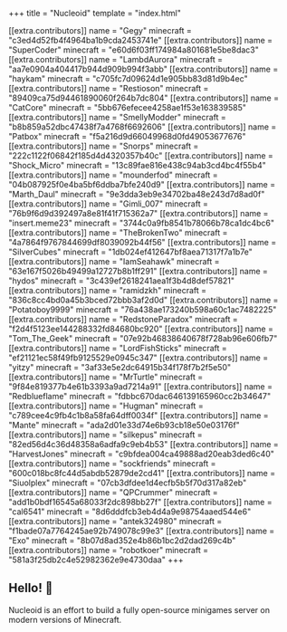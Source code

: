 +++
title = "Nucleoid"
template = "index.html"

[[extra.contributors]]
name = "Gegy"
minecraft = "c3ed4d52fb4f4964ba1b9cda2453741e"
[[extra.contributors]]
name = "SuperCoder"
minecraft = "e60d6f03ff174984a801681e5be8dac3"
[[extra.contributors]]
name = "LambdAurora"
minecraft = "aa7e0904a404417b944d909b994f3abb"
[[extra.contributors]]
name = "haykam"
minecraft = "c705fc7d09624d1e905bb83d81d9b4ec"
[[extra.contributors]]
name = "Restioson"
minecraft = "89409ca75d94461890060f264b7dc804"
[[extra.contributors]]
name = "CatCore"
minecraft = "5bb676efecee4258ae1f53e163839585"
[[extra.contributors]]
name = "SmellyModder"
minecraft = "b8b859a52dbc47438f7a4768f6692606"
[[extra.contributors]]
name = "Patbox"
minecraft = "f5a216d9d66049968d0fd49053677676"
[[extra.contributors]]
name = "Snorps"
minecraft = "222c1122f06842f185d4d4320357b40c"
[[extra.contributors]]
name = "Shock_Micro"
minecraft = "13c89fae816e438c94ab3cd4bc4f55b4"
[[extra.contributors]]
name = "mounderfod"
minecraft = "04b087925f0e4ba5bf6ddba7bfe240d9"
[[extra.contributors]]
name = "Marth_Daul"
minecraft = "9e3dda3eb9e34702ba48e243d7d8ad0f"
[[extra.contributors]]
name = "Gimli_007"
minecraft = "76b9f6d9d392497a8e81f41f715362a7"
[[extra.contributors]]
name = "insert.meme23"
minecraft = "3744c0a9fb8541b78066b78ca1dc4bc6"
[[extra.contributors]]
name = "TheBrokenTwo"
minecraft = "4a7864f9767844699df8039092b44f56"
[[extra.contributors]]
name = "SilverCubes"
minecraft = "1db024ef412647bf8aea71317f7a1b7e"
[[extra.contributors]]
name = "IamSeahawk"
minecraft = "63e167f5026b49499a12727b8b1ff291"
[[extra.contributors]]
name = "hydos"
minecraft = "3c439ef2618241aea1f3b4d8def57821"
[[extra.contributors]]
name = "ramidzkh"
minecraft = "836c8cc4bd0a45b3bced72bbb3af2d0d"
[[extra.contributors]]
name = "Potatoboy9999"
minecraft = "76a438ae173240b598a60c1ac7482225"
[[extra.contributors]]
name = "RedstoneParadox"
minecraft = "f2d4f5123ee144288332fd84680bc920"
[[extra.contributors]]
name = "Tom_The_Geek"
minecraft = "07e92b46838640678f728ab96e606fb7"
[[extra.contributors]]
name = "LordFishSticks"
minecraft = "ef21121ec58f49fb9125529e0945c347"
[[extra.contributors]]
name = "yitzy"
minecraft = "3af33e5e2dc64915b34f178f7b2f5e50"
[[extra.contributors]]
name = "MrTurtle"
minecraft = "9f84e819377b4e61b3393a9ad7214a91"
[[extra.contributors]]
name = "Redblueflame"
minecraft = "fdbbc670dac646139165960cc2b34647"
[[extra.contributors]]
name = "Hugman"
minecraft = "c789cee4c9fb4c1b8a58fa64dff0034f"
[[extra.contributors]]
name = "Mante"
minecraft = "ada2d01e33d74e6b93cb18e50e03176f"
[[extra.contributors]]
name = "silkepus"
minecraft = "82ed56d4c36d48358a6adfa9c9eb4b53"
[[extra.contributors]]
name = "HarvestJones"
minecraft = "c9bfdea004ca49888ad20eab3ded6c40"
[[extra.contributors]]
name = "sockfriends"
minecraft = "600c018bc8fc44d5abdb52879de2cd41"
[[extra.contributors]]
name = "Siuolplex"
minecraft = "07cb3dfdee1d4ecfb5b5f70d317a82eb"
[[extra.contributors]]
name = "QPCrummer"
minecraft = "add1b0bdf16545a68033f2dc898bb27f"
[[extra.contributors]]
name = "cal6541"
minecraft = "8d6dddfcb3eb4d4a9e98754aaed544e6"
[[extra.contributors]]
name = "antek324980"
minecraft = "f1bade07a7764245ae92b749078c99e3"
[[extra.contributors]]
name = "Exo"
minecraft = "8b07d8ad352e4b86b1bc2d2dad269c4b"
[[extra.contributors]]
name = "robotkoer"
minecraft = "581a3f25db2c4e52982362e9e4730daa"
+++

## Hello! 👋
Nucleoid is an effort to build a fully open-source minigames server on modern versions of Minecraft.
